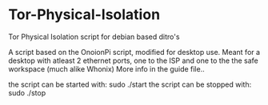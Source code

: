 # Tor-Physical-Isolation
Tor Physical Isolation script for debian based ditro's

A script based on the OnoionPi script, modified for desktop use.
Meant for a desktop with atleast 2 ethernet ports, one to the ISP and one to the the safe workspace (much alike Whonix)
More info in the guide file..

the script can be started with: sudo ./start
the script can be stopped with: sudo ./stop

